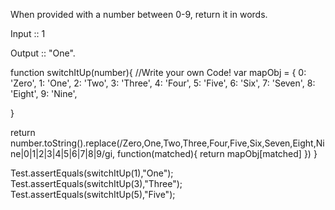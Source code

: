 When provided with a number between 0-9, return it in words.

Input :: 1

Output :: "One".


function switchItUp(number){
//Write your own Code!
var mapObj = {
0: 'Zero',
1: 'One', 
2: 'Two', 
3: 'Three', 
4: 'Four', 
5: 'Five', 
6: 'Six', 
7: 'Seven', 
8: 'Eight', 
9: 'Nine',

}


return number.toString().replace(/Zero,One,Two,Three,Four,Five,Six,Seven,Eight,Nine|0|1|2|3|4|5|6|7|8|9/gi, function(matched){
return mapObj[matched]
})
}


Test.assertEquals(switchItUp(1),"One");
Test.assertEquals(switchItUp(3),"Three");
Test.assertEquals(switchItUp(5),"Five");
